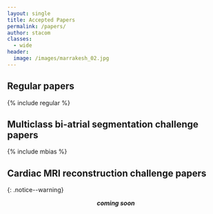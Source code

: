 ```yaml
---
layout: single
title: Accepted Papers
permalink: /papers/
author: stacom
classes:
  - wide
header:
  image: /images/marrakesh_02.jpg
---
```


## Regular papers

{% include regular %}

## Multiclass bi-atrial segmentation challenge papers

{% include mbias %}

## Cardiac MRI reconstruction challenge papers

{: .notice--warning}
<div style="text-align: center; margin-bottom: 1em;"><i><strong>coming soon</strong></i></div>


